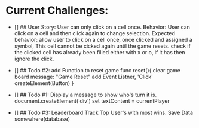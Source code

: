 # Current Challenges: 

- [] ## User Story: 
User can only click on a cell once.
Behavior: User can click on a cell and then cilck again to change selection.
Expected behavior: allow user to click on a cell once, once clicked and assigned a symbol, This cell cannot be cicked again until the game resets.
check if the clicked cell has already been filled either with x or o, if it has then ignore the click.

- [] ## Todo #2: add Function to reset game 
func reset(){
    clear game board
    message: "Game Reset"
    add Event Listner, 'Click'
    createElement(Button) 
}

- [] ## Todo #1: Display a message to show who's turn it is.
document.createElement('div')
set textContent = currentPlayer

- [] ## Todo #3: Leaderboard 
Track Top User's with most wins.
Save Data somewhere(database)


